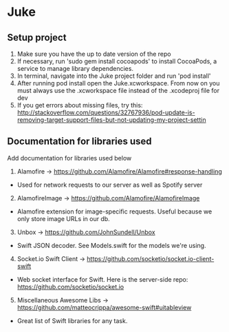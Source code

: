 # Juke

## Setup project
1. Make sure you have the up to date version of the repo
2. If necessary, run 'sudo gem install cocoapods' to install CocoaPods, a service to manage library dependencies. 
3. In terminal, navigate into the Juke project folder and run 'pod install'
4. After running pod install open the Juke.xcworkspace. From now on you must always use the .xcworkspace file instead of the .xcodeproj file for dev
5. If you get errors about missing files, try this: http://stackoverflow.com/questions/32767936/pod-update-is-removing-target-support-files-but-not-updating-my-project-settin

## Documentation for libraries used
Add documentation for libraries used below
1. Alamofire -> https://github.com/Alamofire/Alamofire#response-handling 
  * Used for network requests to our server as well as Spotify server
2. AlamofireImage -> https://github.com/Alamofire/AlamofireImage
  * Alamofire extension for image-specific requests. Useful because we only store image URLs in our db.
3. Unbox -> https://github.com/JohnSundell/Unbox
  * Swift JSON decoder. See Models.swift for the models we're using.
4. Socket.io Swift Client -> https://github.com/socketio/socket.io-client-swift
  * Web socket interface for Swift. Here is the server-side repo: https://github.com/socketio/socket.io
5. Miscellaneous Awesome Libs -> https://github.com/matteocrippa/awesome-swift#uitableview
  * Great list of Swift libraries for any task. 
